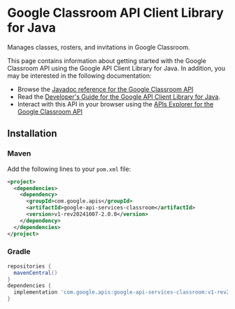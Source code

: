 # Google Classroom API Client Library for Java

Manages classes, rosters, and invitations in Google Classroom.

This page contains information about getting started with the Google Classroom API
using the Google API Client Library for Java. In addition, you may be interested
in the following documentation:

* Browse the [Javadoc reference for the Google Classroom API][javadoc]
* Read the [Developer's Guide for the Google API Client Library for Java][google-api-client].
* Interact with this API in your browser using the [APIs Explorer for the Google Classroom API][api-explorer]

## Installation

### Maven

Add the following lines to your `pom.xml` file:

```xml
<project>
  <dependencies>
    <dependency>
      <groupId>com.google.apis</groupId>
      <artifactId>google-api-services-classroom</artifactId>
      <version>v1-rev20241007-2.0.0</version>
    </dependency>
  </dependencies>
</project>
```

### Gradle

```gradle
repositories {
  mavenCentral()
}
dependencies {
  implementation 'com.google.apis:google-api-services-classroom:v1-rev20241007-2.0.0'
}
```

[javadoc]: https://googleapis.dev/java/google-api-services-classroom/latest/index.html
[google-api-client]: https://github.com/googleapis/google-api-java-client/
[api-explorer]: https://developers.google.com/apis-explorer/#p/classroom/v1/
